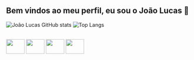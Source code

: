 ## Bem vindos ao meu perfil, eu sou o João Lucas 👋

![João Lucas GitHub stats](https://github-readme-stats.vercel.app/api?username=JoaoLucas-Silva&show_icons=true&theme=tokyonight) ![Top Langs](https://github-readme-stats.vercel.app/api/top-langs/?username=JoaoLucas-Silva)

<div style="display: inline_block"><br>
  <img height="40" width="50" src="https://cdn.jsdelivr.net/gh/devicons/devicon@latest/icons/c/c-original.svg" />
  <img height="40" width="50" src="https://cdn.jsdelivr.net/gh/devicons/devicon@latest/icons/mysql/mysql-original.svg" />
  <img height="40" width="50" src="https://cdn.jsdelivr.net/gh/devicons/devicon@latest/icons/python/python-original.svg" />
  <img height="40" width="50" src="https://cdn.jsdelivr.net/gh/devicons/devicon@latest/icons/java/java-original.svg" />
</div>
